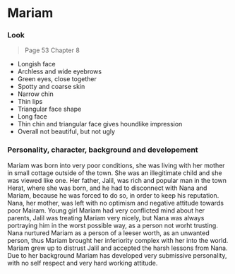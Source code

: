 # Mariam

### Look
> Page 53 Chapter 8

* Longish face
* Archless and wide eyebrows
* Green eyes, close together
* Spotty and coarse skin
* Narrow chin
* Thin lips
* Triangular face shape
* Long face
* Thin chin and triangular face gives houndlike impression
* Overall not beautiful, but not ugly

### Personality, character, background and developement
Mariam was born into very poor conditions, she was living with her mother in small cottage outside of the town. She was an illegitimate child and she was viewed like one. Her father, Jalil, was rich and popular man in the town Herat, where she was born, and he had to disconnect with Nana and Mariam, because he was forced to do so, in order to keep his reputation. Nana, her mother, was left with no optimism and negative attitude towards poor Mairam. Young girl Mariam had very conflicted mind about her parents, Jalil was treating Mariam very nicely, but Nana was always portraying him in the worst possible way, as a person not worht trusting. Nana nurtured Mariam as a person of a leeser worth, as an unwanted person, thus Mariam brought her inferiority complex with her into the world. Mariam grew up to distrust Jalil and accepted the harsh lessons from Nana. Due to her background Mariam has developed very submissive personality, with no self respect and very hard working attitude. 


